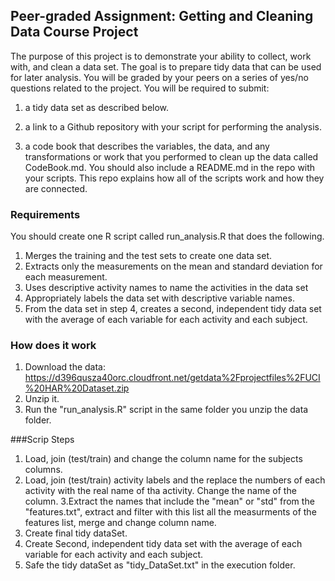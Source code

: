 ## Peer-graded Assignment: Getting and Cleaning Data Course Project

The purpose of this project is to demonstrate your ability to collect, work with, and clean a data set. The goal is to prepare tidy data that can be used for later analysis. You will be graded by your peers on a series of yes/no questions related to the project. You will be required to submit: 

1. a tidy data set as described below. 

2. a link to a Github repository with your script for performing the analysis.

3. a code book that describes the variables, the data, and any transformations or work that you performed to clean up the data called CodeBook.md. You should also include a README.md in the repo with your scripts. This repo explains how all of the scripts work and how they are connected.

### Requirements

You should create one R script called run_analysis.R that does the following.

1. Merges the training and the test sets to create one data set.
2. Extracts only the measurements on the mean and standard deviation for each measurement.
3. Uses descriptive activity names to name the activities in the data set
4. Appropriately labels the data set with descriptive variable names.
5. From the data set in step 4, creates a second, independent tidy data set with the average of each variable for each activity and each subject.

### How does it work

1. Download the data: https://d396qusza40orc.cloudfront.net/getdata%2Fprojectfiles%2FUCI%20HAR%20Dataset.zip
2. Unzip it.
3. Run the "run_analysis.R" script in the same folder you unzip the data folder.

###Scrip Steps
1. Load, join (test/train) and change the column name for the subjects columns.
2. Load, join (test/train) activity labels and the replace the numbers of each activity with the real name of tha activity. Change the name of the column.
3.Extract the names that include the "mean" or "std" from the "features.txt", extract and filter with this list all the measurments of the features list, merge and change column name.
4. Create final tidy dataSet.
5. Create Second, independent tidy data set with the average of each variable for each activity and each subject.
6. Safe the tidy dataSet as "tidy_DataSet.txt" in the execution folder.

